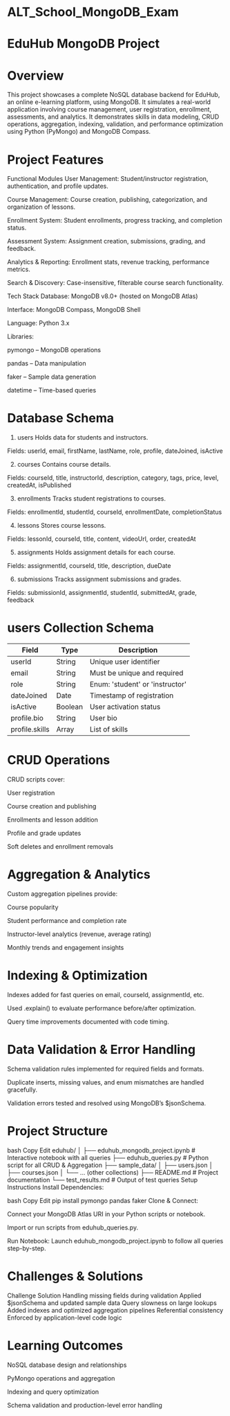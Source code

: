 # ALT_School_MongoDB_Exam
# EduHub MongoDB Project
# Overview
This project showcases a complete NoSQL database backend for EduHub, an online e-learning platform, using MongoDB. It simulates a real-world application involving course management, user registration, enrollment, assessments, and analytics. It demonstrates skills in data modeling, CRUD operations, aggregation, indexing, validation, and performance optimization using Python (PyMongo) and MongoDB Compass.

# Project Features
 Functional Modules
User Management: Student/instructor registration, authentication, and profile updates.

Course Management: Course creation, publishing, categorization, and organization of lessons.

Enrollment System: Student enrollments, progress tracking, and completion status.

Assessment System: Assignment creation, submissions, grading, and feedback.

Analytics & Reporting: Enrollment stats, revenue tracking, performance metrics.

Search & Discovery: Case-insensitive, filterable course search functionality.

 Tech Stack
Database: MongoDB v8.0+ (hosted on MongoDB Atlas)

Interface: MongoDB Compass, MongoDB Shell

Language: Python 3.x

Libraries:

pymongo – MongoDB operations

pandas – Data manipulation

faker – Sample data generation

datetime – Time-based queries

# Database Schema
1. users
Holds data for students and instructors.

Fields: userId, email, firstName, lastName, role, profile, dateJoined, isActive

2. courses
Contains course details.

Fields: courseId, title, instructorId, description, category, tags, price, level, createdAt, isPublished

3. enrollments
Tracks student registrations to courses.

Fields: enrollmentId, studentId, courseId, enrollmentDate, completionStatus

4. lessons
Stores course lessons.

Fields: lessonId, courseId, title, content, videoUrl, order, createdAt

5. assignments
Holds assignment details for each course.

Fields: assignmentId, courseId, title, description, dueDate

6. submissions
Tracks assignment submissions and grades.

Fields: submissionId, assignmentId, studentId, submittedAt, grade, feedback

# users Collection Schema

| Field        | Type    | Description                         |
|--------------|---------|-------------------------------------|
| userId       | String  | Unique user identifier              |
| email        | String  | Must be unique and required         |
| role         | String  | Enum: 'student' or 'instructor'     |
| dateJoined   | Date    | Timestamp of registration           |
| isActive     | Boolean | User activation status              |
| profile.bio  | String  | User bio                            |
| profile.skills | Array | List of skills                      |

# CRUD Operations
CRUD scripts cover:

User registration

Course creation and publishing

Enrollments and lesson addition

Profile and grade updates

Soft deletes and enrollment removals

# Aggregation & Analytics
Custom aggregation pipelines provide:

Course popularity

Student performance and completion rate

Instructor-level analytics (revenue, average rating)

Monthly trends and engagement insights

# Indexing & Optimization
Indexes added for fast queries on email, courseId, assignmentId, etc.

Used .explain() to evaluate performance before/after optimization.

Query time improvements documented with code timing.

# Data Validation & Error Handling
Schema validation rules implemented for required fields and formats.

Duplicate inserts, missing values, and enum mismatches are handled gracefully.

Validation errors tested and resolved using MongoDB’s $jsonSchema.

# Project Structure
bash
Copy
Edit
eduhub/
│
├── eduhub_mongodb_project.ipynb     # Interactive notebook with all queries
├── eduhub_queries.py                # Python script for all CRUD & Aggregation
├── sample_data/
│   ├── users.json
│   ├── courses.json
│   └── ... (other collections)
├── README.md                        # Project documentation
└── test_results.md                  # Output of test queries
 Setup Instructions
Install Dependencies:

bash
Copy
Edit
pip install pymongo pandas faker
Clone & Connect:

Connect your MongoDB Atlas URI in your Python scripts or notebook.

Import or run scripts from eduhub_queries.py.

Run Notebook:
Launch eduhub_mongodb_project.ipynb to follow all queries step-by-step.

# Challenges & Solutions
Challenge	Solution
Handling missing fields during validation	Applied $jsonSchema and updated sample data
Query slowness on large lookups	Added indexes and optimized aggregation pipelines
Referential consistency	Enforced by application-level code logic

# Learning Outcomes
NoSQL database design and relationships

PyMongo operations and aggregation

Indexing and query optimization

Schema validation and production-level error handling

